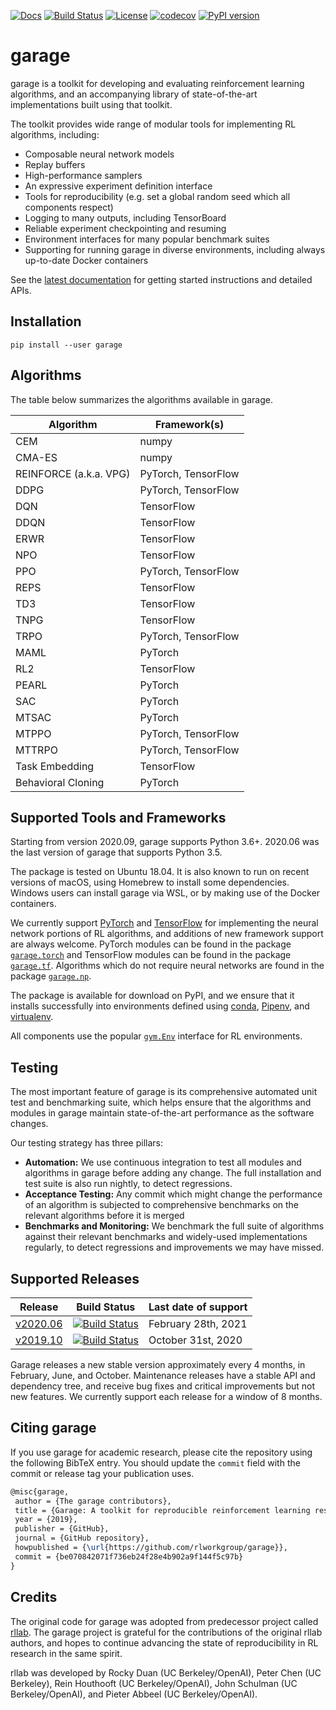 [![Docs](https://readthedocs.org/projects/garage/badge)](http://garage.readthedocs.org/en/latest/)
[![Build Status](https://travis-ci.com/rlworkgroup/garage.svg?branch=master)](https://travis-ci.com/rlworkgroup/garage)
[![License](https://img.shields.io/badge/license-MIT-blue.svg)](https://github.com/rlworkgroup/garage/blob/master/LICENSE)
[![codecov](https://codecov.io/gh/rlworkgroup/garage/branch/master/graph/badge.svg)](https://codecov.io/gh/rlworkgroup/garage)
[![PyPI version](https://badge.fury.io/py/garage.svg)](https://badge.fury.io/py/garage)

# garage

garage is a toolkit for developing and evaluating reinforcement learning algorithms, and an accompanying library of state-of-the-art implementations built using that toolkit.

The toolkit provides wide range of modular tools for implementing RL algorithms, including:
* Composable neural network models
* Replay buffers
* High-performance samplers
* An expressive experiment definition interface
* Tools for reproducibility (e.g. set a global random seed which all components respect)
* Logging to many outputs, including TensorBoard
* Reliable experiment checkpointing and resuming
* Environment interfaces for many popular benchmark suites
* Supporting for running garage in diverse environments, including always up-to-date Docker containers

See the [latest documentation](https://garage.readthedocs.org/en/latest/) for getting started instructions and detailed APIs.

## Installation
```
pip install --user garage
```

## Algorithms
The table below summarizes the algorithms available in garage.

| Algorithm              | Framework(s)        |
| ---------------------- | ------------------- |
| CEM                    | numpy               |
| CMA-ES                 | numpy               |
| REINFORCE (a.k.a. VPG) | PyTorch, TensorFlow |
| DDPG                   | PyTorch, TensorFlow |
| DQN                    | TensorFlow          |
| DDQN                   | TensorFlow          |
| ERWR                   | TensorFlow          |
| NPO                    | TensorFlow          |
| PPO                    | PyTorch, TensorFlow |
| REPS                   | TensorFlow          |
| TD3                    | TensorFlow          |
| TNPG                   | TensorFlow          |
| TRPO                   | PyTorch, TensorFlow |
| MAML                   | PyTorch             |
| RL2                    | TensorFlow          |
| PEARL                  | PyTorch             |
| SAC                    | PyTorch             |
| MTSAC                  | PyTorch             |
| MTPPO                  | PyTorch, TensorFlow |
| MTTRPO                 | PyTorch, TensorFlow |
| Task Embedding         | TensorFlow          |
| Behavioral Cloning     | PyTorch             |

## Supported Tools and Frameworks
Starting from version 2020.09, garage supports Python 3.6+. 2020.06 was the last version of garage that supports Python 3.5.

The package is tested on Ubuntu 18.04. It is also known to run on recent versions of macOS, using Homebrew to install some dependencies. Windows users can install garage via WSL, or by making use of the Docker containers.

We currently support [PyTorch](https://pytorch.org/) and [TensorFlow](https://www.tensorflow.org/) for implementing the neural network portions of RL algorithms, and additions of new framework support are always welcome. PyTorch modules can be found in the package [`garage.torch`](https://github.com/rlworkgroup/garage/tree/master/src/garage/torch) and TensorFlow modules can be found in the package [`garage.tf`](https://github.com/rlworkgroup/garage/tree/master/src/garage/tf). Algorithms which do not require neural networks are found in the package [`garage.np`](https://github.com/rlworkgroup/garage/tree/master/src/garage/np).

The package is available for download on PyPI, and we ensure that it installs successfully into environments defined using [conda](https://docs.conda.io/en/latest/), [Pipenv](https://pipenv.readthedocs.io/en/latest/), and [virtualenv](https://virtualenv.pypa.io/en/latest/).

All components use the popular [`gym.Env`](https://github.com/openai/gym) interface for RL environments.

## Testing
The most important feature of garage is its comprehensive automated unit test and benchmarking suite, which helps ensure that the algorithms and modules in garage maintain state-of-the-art performance as the software changes.

Our testing strategy has three pillars:

* **Automation:**
  We use continuous integration to test all modules and algorithms in garage before adding any change. The full installation and test suite is also run nightly, to detect regressions.
* **Acceptance Testing:**
  Any commit which might change the performance of an algorithm is subjected to comprehensive benchmarks on the relevant algorithms before it is merged
* **Benchmarks and Monitoring:**
  We benchmark the full suite of algorithms against their relevant benchmarks and widely-used implementations regularly, to detect regressions and improvements we may have missed.

## Supported Releases
| Release | Build Status | Last date of support |
| ------- | ------------ | -------------------- |
| [v2020.06](https://github.com/rlworkgroup/garage/releases/tag/v2020.06.0) | [![Build Status](https://travis-ci.com/rlworkgroup/garage.svg?branch=release-2020.06)](https://travis-ci.com/rlworkgroup/garage) | February 28th, 2021 |
| [v2019.10](https://github.com/rlworkgroup/garage/releases/tag/v2019.10.0) | [![Build Status](https://travis-ci.com/rlworkgroup/garage.svg?branch=release-2019.10)](https://travis-ci.com/rlworkgroup/garage) | October 31st, 2020 |

Garage releases a new stable version approximately every 4 months, in February, June, and October. Maintenance releases have a stable API and dependency tree, and receive bug fixes and critical improvements but not new features. We currently support each release for a window of 8 months.

## Citing garage

If you use garage for academic research, please cite the repository using the following BibTeX entry. You should update the `commit` field with the commit or release tag your publication uses.

```latex
@misc{garage,
 author = {The garage contributors},
 title = {Garage: A toolkit for reproducible reinforcement learning research},
 year = {2019},
 publisher = {GitHub},
 journal = {GitHub repository},
 howpublished = {\url{https://github.com/rlworkgroup/garage}},
 commit = {be070842071f736eb24f28e4b902a9f144f5c97b}
}
```

## Credits
The original code for garage was adopted from predecessor project called [rllab](https://github.com/rll/rllab). The garage project is grateful for the contributions of the original rllab authors, and hopes to continue advancing the state of reproducibility in RL research in the same spirit.

rllab was developed by Rocky Duan (UC Berkeley/OpenAI), Peter Chen (UC Berkeley), Rein Houthooft (UC Berkeley/OpenAI), John Schulman (UC Berkeley/OpenAI), and Pieter Abbeel (UC Berkeley/OpenAI).
